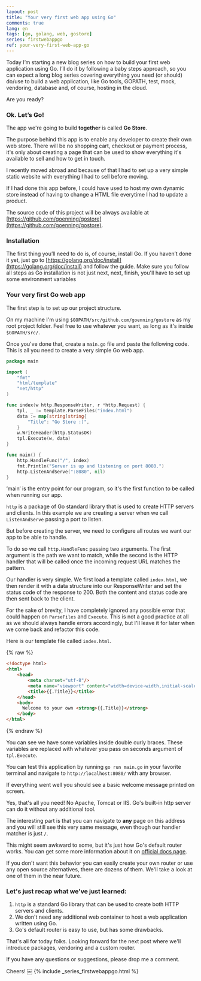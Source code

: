 ```yaml
---
layout: post
title: "Your very first web app using Go"
comments: true
lang: en
tags: [go, golang, web, gostore]
series: firstwebappgo
ref: your-very-first-web-app-go
---
```


Today I’m starting a new blog series on how to build your first web application using Go. I’ll do it by following a baby steps approach, so you can expect a long blog series covering everything you need (or should) do/use to build a web application, like Go tools, GOPATH, test, mock, vendoring, database and, of course, hosting in the cloud.

Are you ready?

### Ok. Let’s Go!

The app we're going to build **together** is called **Go Store**. 

The purpose behind this app is to enable any developer to create their own web store. There will be no shopping cart, checkout or payment process, it's only about creating a page that can be used to show everything it's available to sell and how to get in touch.

I recently moved abroad and because of that I had to set up a very simple static website with everything I had to sell before moving. 

If I had done this app before, I could have used to host my own dynamic store instead of having to change a HTML file everytime I had to update a product.

The source code of this project will be always available at [https://github.com/goenning/gostore](https://github.com/goenning/gostore).

### Installation 

The first thing you’ll need to do is, of course, install Go. If you haven’t done it yet, just go to [https://golang.org/doc/install](https://golang.org/doc/install) and follow the guide. Make sure you follow all steps as Go installation is not just next, next, finish, you'll have to set up some environment variables

### Your very first Go web app 

The first step is to set up our project structure. 

On my machine I'm using `$GOPATH/src/github.com/goenning/gostore` as my root project folder. Feel free to use whatever you want, as long as it's inside `$GOPATH/src/`.

Once you've done that, create a `main.go` file and paste the following code. This is all you need to create a very simple Go web app. 

```go
package main

import (
	"fmt"
	"html/template"
	"net/http"
)

func index(w http.ResponseWriter, r *http.Request) {
	tpl, _ := template.ParseFiles("index.html")
	data := map[string]string{
		"Title": "Go Store :)",
	}
	w.WriteHeader(http.StatusOK)
	tpl.Execute(w, data)
}

func main() {
	http.HandleFunc("/", index)
	fmt.Println("Server is up and listening on port 8080.")
	http.ListenAndServe(":8080", nil)
}

````

‘main‘ is the entry point for our program, so it's the first function to be called when running our app.

`http` is a package of Go standard library that is used to create HTTP servers and clients. In this example we are creating a server when we call `ListenAndServe` passing a port to listen.

But before creating the server, we need to configure all routes we want our app to be able to handle. 

To do so we call `http.HandleFunc` passing two arguments. The first argument is the path we want to match, while the second is the HTTP handler that will be called once the incoming request URL matches the pattern.

Our handler is very simple. We first load a template called `index.html`, we then render it with a data structure into our ResponseWriter and set the status code of the response to 200. Both the content and status code are then sent back to the client.

For the sake of brevity, I have completely ignored any possible error that could happen on `ParseFiles` and `Execute`. This is not a good practice at all as we should always handle errors accordingly, but I'll leave it for later when we come back and refactor this code.

Here is our template file called `index.html`.

{% raw %}
```html
<!doctype html>
<html>
    <head>
        <meta charset="utf-8"/>
        <meta name="viewport" content="width=device-width,initial-scale=1">
        <title>{{.Title}}</title>
    </head>
    <body>
      Welcome to your own <strong>{{.Title}}</strong>
    </body>
</html>
```
{% endraw %}

You can see we have some variables inside double curly braces. These variables are replaced with whatever you pass on seconds argument of `tpl.Execute`.

You can test this application by running `go run main.go` in your favorite terminal and navigate to `http://localhost:8080/` with any browser. 

If everything went well you should see a basic welcome message printed on screen. 

Yes, that's all you need! No Apache, Tomcat or IIS. Go's built-in http server can do it without any additional tool.

The interesting part is that you can navigate to **any** page on this address and you will still see this very same message, even though our handler matcher is just `/`. 

This might seem awkward to some, but it's just how Go's default router works. You can get some more information about it on [official docs page](https://golang.org/src/net/http/server.go?s=57308:57433#L1890). 

If you don't want this behavior you can easily create your own router or use any open source alternatives, there are dozens of them. We'll take a look at one of them in the near future.

### Let's just recap what we've just learned:

1. `http` is a standard Go library that can be used to create both HTTP servers and clients.
2. We don't need any additional web container to host a web application written using Go.
3. Go's default router is easy to use, but has some drawbacks.

That's all for today folks. Looking forward for the next post where we'll introduce packages, vendoring and a custom router.

If you have any questions or suggestions, please drop me a comment.

Cheers!
￼
{% include _series_firstwebappgo.html %}
